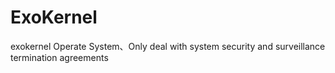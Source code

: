 # ExoKernel
exokernel Operate System、Only deal with system security and surveillance termination agreements
